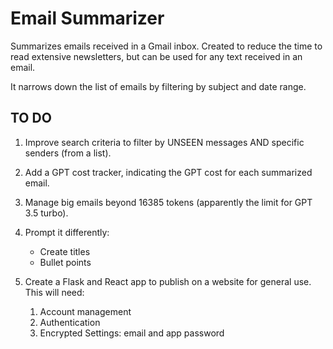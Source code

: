 # Email Summarizer

Summarizes emails received in a Gmail inbox. Created to reduce the time to read extensive newsletters, but can be used for any text received in an email.

It narrows down the list of emails by filtering by subject and date range.

## TO DO

1. Improve search criteria to filter by UNSEEN messages AND specific senders (from a list).
2. Add a GPT cost tracker, indicating the GPT cost for each summarized email.
3. Manage big emails beyond 16385 tokens (apparently the limit for GPT 3.5 turbo).
4. Prompt it differently:

    - Create titles
    - Bullet points

5. Create a Flask and React app to publish on a website for general use. This will need:
    1. Account management
    2. Authentication
    3. Encrypted Settings: email and app password
